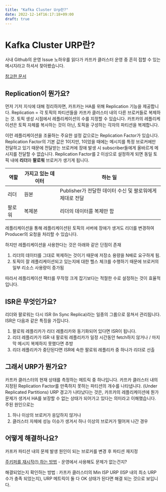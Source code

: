 ```yaml
---
title: "Kafka Cluster Urp란?"
date: 2022-12-14T16:17:18+09:00
draft: true
---
```


# Kafka Cluster URP란? 

사내 Github의 운영 Issue 노하우를 읽다가 카프카 클러스터 운영 중 흔히 접할 수 있는 메시지라고 하셔서 찾아봤습니다. 

[참고한 문서](https://www.instaclustr.com/support/documentation/kafka/monitoring-information/replicas/)

## Replication이 뭔가요? 

먼저 기저 지식에 대해 정리하자면, 카프카는 HA를 위해 Replication 기능을 제공합니다. 
Replication = 각 토픽의 파티션들을 카프카 클러스터 내의 다른 브로커들로 복제하는 것.
토픽 생성 시점에서 레플리케이션의 수를 지정할 수 있습니다.
카프카의 레플리케이션은 토픽 자체를 복사하는 것이 아닌, 토픽을 구성하는 각자의 파티션을 복제합니다. 

이런 레플리케이션을 조율하는 주요한 설정 값으로는 Replication Factor가 있습니다.
Replication Factor의 기본 값은 1이지만, 1이었을 때에는 메시지를 특정 브로커에만 전달하고 있기 때문에 전달받는 브로커에 장애 발생 시 subscriber들에게 올바르게 메시지를 전달할 수 없습니다.
Replication Factor를 2 이상으로 설정하게 되면 동일 토픽 내에 **리더**와 **팔로워** 브로커가 생기게 됩니다. 

역할 | 가지고 있는 데이터 | 하는 일
--- | --- | ---
리더 | 원본 | Publisher가 전달한 데이터 수신 및 팔로워에게 제대로 전달
팔로워 | 복제본 | 리더의 데이터를 복제만 함

레플리케이션을 통해 레플리케이션된 토픽의 서버에 장애가 생겨도 리더를 변경하여 Producer의 요청을 처리할 수 있습니다. 

하지만 레플리케이션을 사용한다는 것은 아래와 같은 단점이 존재
1. 리더의 데이터를 그대로 복제하는 것이기 때문에 저장소 용량을 N배로 요구하게 됨.
2. 토픽이 잘 레플리케이션되고 있는지에 대한 헬스 체크를 수행하기 때문에 브로커의 일부 리소스 사용량이 증가됨

따라서 레플리케이션 팩터를 무작정 크게 잡기보다는 적절한 수로 설정하는 것이 효율적입니다.

## ISR은 무엇인가요? 

리더와 팔로워는 다시 ISR (In Sync Replica)라는 일종의 그룹으로 뭉쳐서 관리됩니다. ISR은 다음과 같은 특징을 가집니다. 
1. 팔로워 레플리카가 리더 레플리카와 동기화되어 있다면 ISR이 됩니다.
2. 리더 레플리카가 ISR 내 팔로워 레플리카가 일정 시간동안 fetch하지 않거나 / 마지막 메시지 복제하지 못했다면 추방
3. 리더 레플리카가 중단된다면 ISR에 속한 팔로워 레플리카 중 하나가 리더로 선출

## 그래서 URP가 뭔가요?

카프카 클러스터의 현재 상태를 측정하는 메트릭 중 하나입니다.
카프카 클러스터 내의 지정된 Replication Factor를 만족하지 못하는 파티션의 개수를 나타냅니다. (Under Replicated Partitions)
URP 경고가 나타났다는 것은, 카프카의 레플리케이션에 뭔가 문제가 생겨서 HA를 보장할 수 없는 상태가 되어가고 있다는 의미라고 이해했습니다. 
주된 원인으로는
1. 하나 이상의 브로커가 응답하지 않거나
2. 클러스터 자체에 성능 이슈가 생겨서 하나 이상의 브로커가 떨어져 나간 경우

## 어떻게 해결하나요?

카프카 파티션 내의 문제 발생 원인이 되는 브로커를 변경 후 파티션 재지정

[주키퍼를 재시작(!) 하는 방법](https://stackoverflow.com/questions/51491152/fixing-under-replicated-partitions-in-kafka) - 운영에서 사용해도 문제가 없는건지?

해결되었는지 확인하는 방법 : 카프카 클러스터의 Min ISP URP (ISP 내의 최소 URP 수가 충족 되었는지), URP 메트릭이 둘 다 OK 상태가 된다면 해결 되는 것으로 보입니다. 

